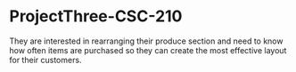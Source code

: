 # ProjectThree-CSC-210
They are interested in rearranging their produce section and need to know how often items are purchased so they can create the most effective layout for their customers. 
